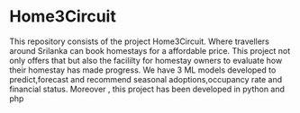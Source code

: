 # Home3Circuit
This repository consists of the project Home3Circuit. Where travellers around Srilanka can book homestays for a affordable price. This project not only offers that but also the facililty for homestay owners to evaluate how their homestay has made progress. We have 3 ML models developed to predict,forecast and recommend seasonal adoptions,occupancy rate and financial status. Moreover , this project has been developed in python and php
